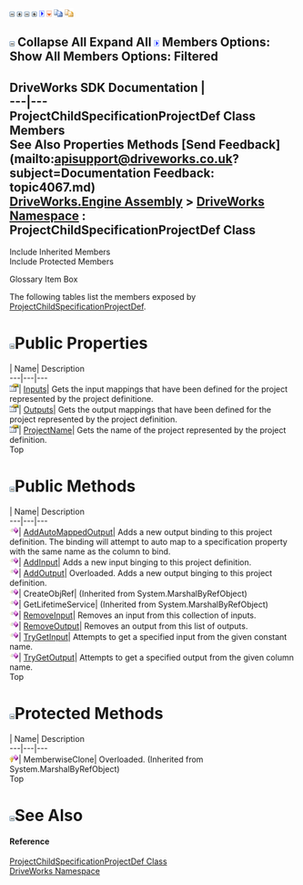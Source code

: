 ![](dotnetimages/collapse.gif) ![](dotnetimages/expand.gif) ![](dotnetimages/collapse.gif) ![](dotnetimages/expand.gif) ![](dotnetimages/drpdown.gif) ![](dotnetimages/drpdown_orange.gif) ![](dotnetimages/copycode.gif) ![](dotnetimages/copycodeHighlight.gif)

![](dotnetimages/collapse.gif) Collapse All Expand All ![](dotnetimages/drpdown.gif) Members Options: Show All  Members Options: Filtered   
---  
DriveWorks SDK Documentation  |   
---|---  
ProjectChildSpecificationProjectDef Class Members   
See Also Properties Methods [Send Feedback](mailto:apisupport@driveworks.co.uk?subject=Documentation Feedback: topic4067.md)  
[DriveWorks.Engine Assembly](topic2156.md) > [DriveWorks Namespace](topic2159.md) : ProjectChildSpecificationProjectDef Class  
---  
  
Include Inherited Members    
Include Protected Members  


Glossary Item Box

The following tables list the members exposed by [ProjectChildSpecificationProjectDef](topic4067.md).

# ![](dotnetimages/collapse.gif)Public Properties

| Name| Description  
---|---|---  
![Public Property](dotnetimages/publicProperty.gif)| [Inputs](topic4083.md)| Gets the input mappings that have been defined for the project represented by the project definitione.   
![Public Property](dotnetimages/publicProperty.gif)| [Outputs](topic4084.md)| Gets the output mappings that have been defined for the project represented by the project definition.   
![Public Property](dotnetimages/publicProperty.gif)| [ProjectName](topic4085.md)| Gets the name of the project represented by the project definition.   
Top

# ![](dotnetimages/collapse.gif)Public Methods

| Name| Description  
---|---|---  
![Public Method](dotnetimages/publicMethod.gif)| [AddAutoMappedOutput](topic4073.md)| Adds a new output binding to this project definition. The binding will attempt to auto map to a specification property with the same name as the column to bind.   
![Public Method](dotnetimages/publicMethod.gif)| [AddInput](topic4074.md)| Adds a new input binging to this project definition.   
![Public Method](dotnetimages/publicMethod.gif)| [AddOutput](topic4075.md)| Overloaded. Adds a new output binging to this project definition.   
![Public Method](dotnetimages/publicMethod.gif)| CreateObjRef|  (Inherited from System.MarshalByRefObject)  
![Public Method](dotnetimages/publicMethod.gif)| GetLifetimeService|  (Inherited from System.MarshalByRefObject)  
![Public Method](dotnetimages/publicMethod.gif)| [RemoveInput](topic4079.md)| Removes an input from this collection of inputs.   
![Public Method](dotnetimages/publicMethod.gif)| [RemoveOutput](topic4080.md)| Removes an output from this list of outputs.   
![Public Method](dotnetimages/publicMethod.gif)| [TryGetInput](topic4081.md)| Attempts to get a specified input from the given constant name.   
![Public Method](dotnetimages/publicMethod.gif)| [TryGetOutput](topic4082.md)| Attempts to get a specified output from the given column name.   
Top

# ![](dotnetimages/collapse.gif)Protected Methods

| Name| Description  
---|---|---  
![Protected Method](dotnetimages/protectedMethod.gif)| MemberwiseClone| Overloaded. (Inherited from System.MarshalByRefObject)  
Top

# ![](dotnetimages/collapse.gif)See Also

#### Reference

[ProjectChildSpecificationProjectDef Class](topic4067.md)   
[DriveWorks Namespace](topic2159.md)


